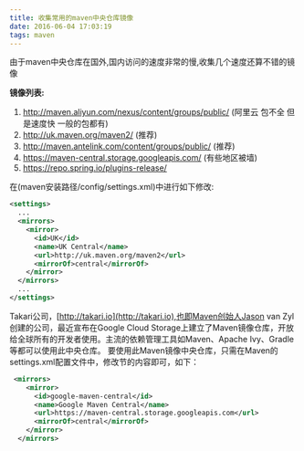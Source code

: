 ```yaml
---
title: 收集常用的maven中央仓库镜像
date: 2016-06-04 17:03:19
tags: maven
---
```


由于maven中央仓库在国外,国内访问的速度非常的慢,收集几个速度还算不错的镜像

**镜像列表:**

1. http://maven.aliyun.com/nexus/content/groups/public/ (阿里云 包不全 但是速度快 一般的包都有)
1. http://uk.maven.org/maven2/ (推荐)
1. http://maven.antelink.com/content/groups/public/ (推荐)
1. https://maven-central.storage.googleapis.com/ (有些地区被墙)
1. https://repo.spring.io/plugins-release/

<!--more-->
在(maven安装路径/config/settings.xml)中进行如下修改:
```xml
<settings>
  ...
  <mirrors>
    <mirror>
      <id>UK</id>
      <name>UK Central</name>
      <url>http://uk.maven.org/maven2</url>
      <mirrorOf>central</mirrorOf>
    </mirror>
  </mirrors>
  ...
</settings>
```

Takari公司，[http://takari.io](http://takari.io),也即Maven创始人Jason van Zyl创建的公司，最近宣布在Google Cloud Storage上建立了Maven镜像仓库，开放给全球所有的开发者使用。主流的依赖管理工具如Maven、Apache Ivy、Gradle等都可以使用此中央仓库。
要使用此Maven镜像中央仓库，只需在Maven的settings.xml配置文件中，修改节的内容即可，如下：
```xml
 <mirrors>
    <mirror>
      <id>google-maven-central</id>
      <name>Google Maven Central</name>
      <url>https://maven-central.storage.googleapis.com</url>
      <mirrorOf>central</mirrorOf>
    </mirror>
  </mirrors>
```